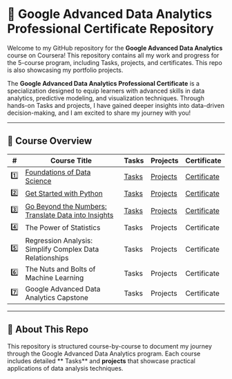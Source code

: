 # 🧠 Google Advanced Data Analytics Professional Certificate Repository

Welcome to my GitHub repository for the **Google Advanced Data Analytics** course on Coursera! This repository contains all my work and progress for the 5-course program, including  Tasks, projects, and certificates. This repo is also showcasing my portfolio projects.

The **Google Advanced Data Analytics Professional Certificate** is a specialization designed to equip learners with advanced skills in data analytics, predictive modeling, and visualization techniques. Through hands-on  Tasks and projects, I have gained deeper insights into data-driven decision-making, and I am excited to share my journey with you!

---

## 📜 Course Overview

| # | Course Title |  Tasks | Projects | Certificate |
|------------|---------------|-------------|----------| -------- |
| 1️⃣ | [Foundations of Data Science](Course-1-Foundations-of-Data-Science) |  [Tasks](Course-1-Foundations-of-Data-Science/Tasks) | [Projects](Course-1-Foundations-of-Data-Science/Projects) | [Certificate](https://coursera.org/verify/5EFA26XO54PW) |
| 2️⃣ | [Get Started with Python](Course-2-Get-Started-with-Python)|[Tasks](Course-2-Get-Started-with-Python/Tasks)| [Projects](Course-2-Get-Started-with-Python/Projects)|[Certificate](https://coursera.org/verify/SZ82KDMMUIIL) |
| 3️⃣ | [Go Beyond the Numbers: Translate Data into Insights](Course-3-Go-Beyond-the-Numbers-Translate-Data-into-Insights) |  [Tasks](Course-3-Go-Beyond-the-Numbers-Translate-Data-into-Insights/Tasks) | [Projects](Course-3-Go-Beyond-the-Numbers-Translate-Data-into-Insights/Projects) | [Certificate](https://coursera.org/verify/FLUAEYGE1870) |
| 4️⃣ | The Power of Statistics |  Tasks | Projects | Certificate |
| 5️⃣ | Regression Analysis: Simplify Complex Data Relationships |  Tasks | Projects | Certificate |
| 6️⃣ | The Nuts and Bolts of Machine Learning |  Tasks | Projects | Certificate |
| 7️⃣ | Google Advanced Data Analytics Capstone |  Tasks | Projects | Certificate |

---

## 🚀 About This Repo

This repository is structured course-by-course to document my journey through the Google Advanced Data Analytics program. Each course includes detailed ** Tasks** and **projects** that showcase practical applications of data analysis techniques.

